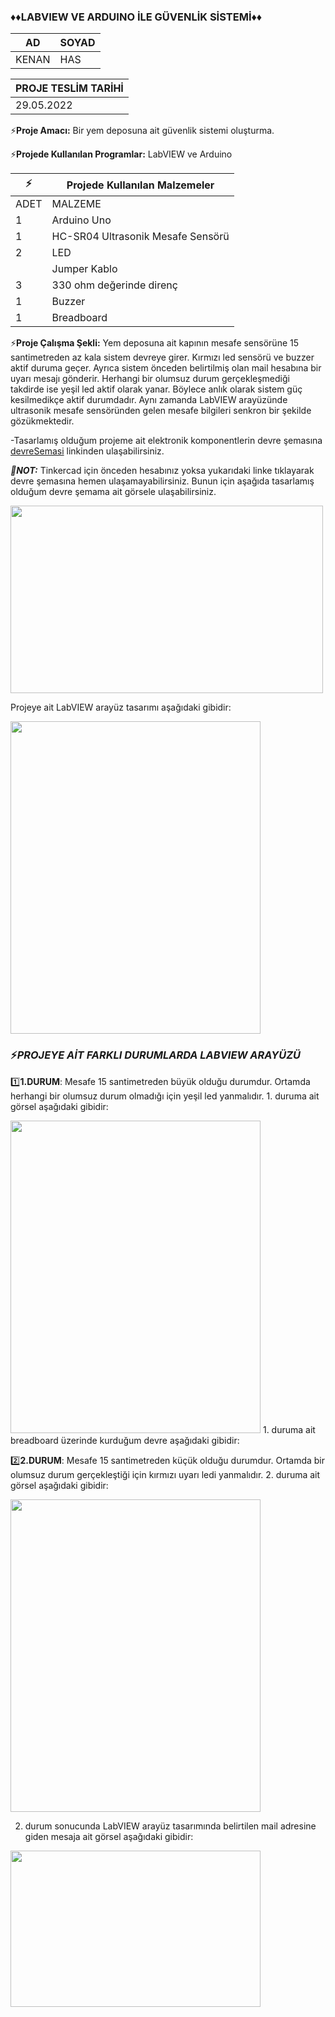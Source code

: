 ### ♦♦LABVIEW VE ARDUINO İLE GÜVENLİK SİSTEMİ♦♦
|AD|SOYAD|      
|--|--|       
|KENAN|HAS|

|PROJE TESLİM TARİHİ|
|--|
|29.05.2022|

⚡**Proje Amacı:** Bir yem deposuna ait güvenlik sistemi oluşturma.

⚡**Projede Kullanılan Programlar:** LabVIEW ve Arduino

⚡|**Projede Kullanılan Malzemeler**|
|--|--|
|ADET|MALZEME|
|1|Arduino Uno|
|1|HC-SR04 Ultrasonik Mesafe Sensörü|
|2|LED|
||Jumper Kablo|
|3|330 ohm değerinde direnç|
|1|Buzzer|
|1|Breadboard|


⚡**Proje Çalışma Şekli:** Yem deposuna ait kapının mesafe sensörüne 15 santimetreden az kala sistem devreye girer. 
Kırmızı led sensörü ve buzzer aktif duruma geçer. Ayrıca sistem önceden belirtilmiş olan mail hesabına bir uyarı mesajı gönderir. Herhangi bir olumsuz durum gerçekleşmediği takdirde ise yeşil led aktif olarak yanar.  Böylece anlık olarak sistem güç kesilmedikçe aktif durumdadır. Aynı zamanda LabVIEW arayüzünde ultrasonik mesafe sensöründen gelen mesafe bilgileri senkron bir şekilde gözükmektedir.

-Tasarlamış olduğum projeme ait elektronik komponentlerin devre şemasına [devreSemasi](https://www.tinkercad.com/things/68N7dYEIkeI-olcmeenstrumantassyonproje/editel) linkinden ulaşabilirsiniz.

_**📌NOT:**_ Tinkercad için önceden hesabınız yoksa yukarıdaki linke tıklayarak devre şemasına hemen ulaşamayabilirsiniz. Bunun için aşağıda tasarlamış olduğum devre şemama ait görsele ulaşabilirsiniz.

<img src= "https://user-images.githubusercontent.com/98099024/170889192-494766ad-0ab7-48f1-ac65-2eb683b15240.PNG" width="500" height="300">


Projeye ait LabVIEW arayüz tasarımı aşağıdaki gibidir:

<img src="https://user-images.githubusercontent.com/98099024/170889604-82960830-81f0-4192-b7d1-4bac89c6079d.PNG" width="400" height="500">

### ⚡***PROJEYE AİT FARKLI DURUMLARDA LABVIEW ARAYÜZÜ***

1️⃣**1.DURUM**: Mesafe 15 santimetreden büyük olduğu durumdur. Ortamda herhangi bir olumsuz durum olmadığı için yeşil led yanmalıdır. 1. duruma ait görsel aşağıdaki gibidir: 

<img src="https://user-images.githubusercontent.com/98099024/170890761-8a80e6ef-247b-4531-b778-e5300c35b989.PNG" width="400" height="500" >
1. duruma ait breadboard üzerinde kurduğum devre aşağıdaki gibidir: 



2️⃣**2.DURUM**: Mesafe 15 santimetreden küçük olduğu durumdur. Ortamda bir olumsuz durum gerçekleştiği için kırmızı uyarı ledi yanmalıdır. 2. duruma ait görsel aşağıdaki gibidir:

<img src="https://user-images.githubusercontent.com/98099024/170891043-8e1620c9-4365-42d9-9ef1-717a3ed5f80e.PNG" width="400" height="500" >

2. durum sonucunda LabVIEW arayüz tasarımında belirtilen mail adresine giden mesaja ait görsel aşağıdaki gibidir:

<img src="https://user-images.githubusercontent.com/98099024/170891192-f4be0864-2b56-4bc7-b549-c3268d630ced.PNG" width="400" height="250">


